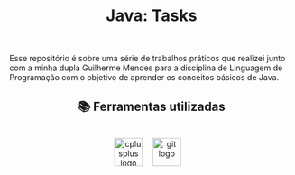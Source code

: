 <h1 align='center'>Java: Tasks</h1>
<br>
<p align='lef'>Esse repositório é sobre uma série de trabalhos práticos que realizei junto com a minha dupla Guilherme Mendes para a disciplina de Linguagem de Programação com o objetivo de aprender os conceitos básicos de Java.</p>
<h2 align="center">📚 Ferramentas utilizadas</h2>
<br>
<div align="center">
  <img src="https://cdn.jsdelivr.net/gh/devicons/devicon/icons/java/java-original.svg" height="50" alt="cplusplus logo"  />
  <img width="10" />
  <img src="https://cdn.jsdelivr.net/gh/devicons/devicon/icons/git/git-original.svg" height="50" alt="git logo"  />
  <img width="10" />
</div>
<br>
